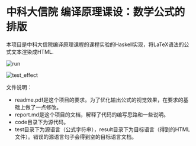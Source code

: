 # 中科大信院 编译原理课设：数学公式的排版

本项目是中科大信院编译原理课程的课程实验的Haskell实现，将LaTeX语法的公式文本渲染成HTML. 

![run](https://gitee.com//WinterShiver/myimgs/raw/master/img/20200516191750.png)

![test_effect](https://gitee.com//WinterShiver/myimgs/raw/master/img/20200516191758.png)

文件说明：

* readme.pdf是这个项目的要求。为了优化输出公式的视觉效果，在要求的基础上做了一点修改。
* report.md是这个项目的文档，解释了代码的编写思路和一些说明。
* code目录下为源代码。
* test目录下为源语言（公式字符串），result目录下为目标语言（得到的HTML文件）。错误的源语言句子会得到空的目标语言文档。

